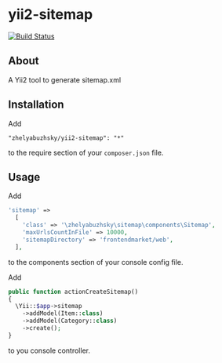 # yii2-sitemap

[![Build Status](https://travis-ci.org/zhelyabuzhsky/yii2-sitemap.svg)](https://travis-ci.org/zhelyabuzhsky/yii2-sitemap)

## About

A Yii2 tool to generate sitemap.xml

## Installation

Add

```
"zhelyabuzhsky/yii2-sitemap": "*"
```

to the require section of your `composer.json` file.


## Usage

Add

```php
'sitemap' =>
  [
    'class' => '\zhelyabuzhsky\sitemap\components\Sitemap',
    'maxUrlsCountInFile' => 10000,
    'sitemapDirectory' => 'frontendmarket/web',
  ],
```

to the components section of your console config file.

Add

```php
public function actionCreateSitemap()
{
  \Yii::$app->sitemap
    ->addModel(Item::class)
    ->addModel(Category::class)
    ->create();
}
```
to you console controller.
